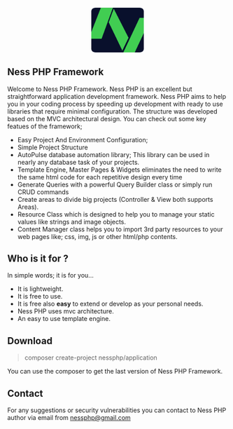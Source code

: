 <p align="center">
  <img width="120" src="https://raw.githubusercontent.com/nessphp/media-repo/master/Logo/Original/logo_ness_cut_round_notext_inner_logo.fw.png">
</p>

## Ness PHP Framework

Welcome to Ness PHP Framework. Ness PHP is an excellent but straightforward application development framework. Ness PHP aims to help you in your coding process by speeding up development with ready to use libraries that require minimal configuration. The structure was developed based on the MVC architectural design. You can check out some key featues of the framework;
   - Easy Project And Environment Configuration; 
   - Simple Project Structure
   - AutoPulse database automation library; This library can be used in nearly any database task of your projects.
   - Template Engine, Master Pages & Widgets eliminates the need to write the same html code for each repetitive design every time
   - Generate Queries with a powerful Query Builder class or simply run CRUD commands
   - Create areas to divide big projects (Controller & View both supports Areas).
   - Resource Class which is designed to help you to manage your static values like strings and image objects.
   - Content Manager class helps you to import 3rd party resources to your web pages like; css, img, js or other html/php contents.


## Who is it for ?
In simple words; it is for you...
  - It is lightweight.
  - It is free to use.
  - It is free also <b>easy</b> to extend or develop as your personal needs.
  - Ness PHP uses mvc architecture.
  - An easy to use template engine.
  
  
## Download

<blockquote>
  composer create-project nessphp/application
</blockquote>
You can use the composer to get the last version of Ness PHP Framework. 



## Contact
For any suggestions or security vulnerabilities you can contact to  Ness PHP author via email from [nessphp@gmail.com](nessphp@gmail.com) 




